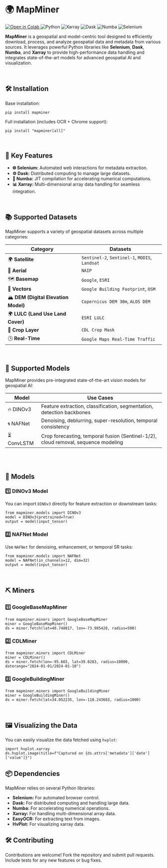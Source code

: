 <!DOCTYPE html>
<html lang="en">
<head>
    <meta charset="UTF-8">
    <meta name="viewport" content="width=device-width, initial-scale=1.0">
</head>
<body>
    <h1>🌍 <strong>MapMiner</strong> </h1>
    <p>
    <a href="https://colab.research.google.com/drive/1steVa5hY0SqUabvFLb0J4ypRWgSs7io9?usp=sharing" target="_blank">
    <img src="https://colab.research.google.com/assets/colab-badge.svg" alt="Open in Colab"/>
</a>
        <img src="https://img.shields.io/badge/Python-3.x-blue.svg?style=flat-square&logo=python" alt="Python">
        <img src="https://img.shields.io/badge/Xarray-0.18+-orange.svg?style=flat-square&logo=xarray" alt="Xarray">
        <img src="https://img.shields.io/badge/Dask-Powered-yellow.svg?style=flat-square&logo=dask" alt="Dask">
        <img src="https://img.shields.io/badge/Numba-Accelerated-green.svg?style=flat-square&logo=numba" alt="Numba">
        <img src="https://img.shields.io/badge/Selenium-Automated-informational.svg?style=flat-square&logo=selenium" alt="Selenium">
    </p>
    <p><strong>MapMiner</strong> is a geospatial and model-centric tool designed to efficiently download, process, and analyze geospatial data and metadata from various sources. It leverages powerful Python libraries like <strong>Selenium</strong>, <strong>Dask</strong>, <strong>Numba</strong>, and <strong>Xarray</strong> to provide high-performance data handling and integrates state-of-the-art models for advanced geospatial AI and visualization.</p>
<br>
    <h2>🛠 <strong>Installation</strong></h2>
<p>Base installation:</p>
<pre><code class="highlight">pip install mapminer</code></pre>
<p>Full installation (includes OCR + Chrome support):</p>
<pre><code class="highlight">pip install "mapminer[all]"</code></pre>
    <br>
    <h2>🚀 <strong>Key Features</strong></h2>
    <ul>
        <li><strong>🌐 Selenium:</strong> Automated web interactions for metadata extraction.</li>
        <li><strong>⚙️ Dask:</strong> Distributed computing to manage large datasets.</li>
        <li><strong>🚀 Numba:</strong> JIT compilation for accelerating numerical computations.</li>
        <li><strong>📊 Xarray:</strong> Multi-dimensional array data handling for seamless integration.</li>
    </ul><br><h2>📚 <strong>Supported Datasets</strong></h2>
<p>MapMiner supports a variety of geospatial datasets across multiple categories:</p>
<div>


| Category                            | Datasets                                                                  |
|-------------------------------------|---------------------------------------------------------------------------|
| 🌍 **Satellite**                    | `Sentinel-2`, `Sentinel-1`, `MODIS`, `Landsat`                            |
| 🚁 **Aerial**                       | `NAIP`                                                                    |
| 🗺️ **Basemap**                      | `Google`, `ESRI`                                                          |
| 📍 **Vectors**                      | `Google Building Footprint`, `OSM`                                        |
| 🏔️ **DEM (Digital Elevation Model)** | `Copernicus DEM 30m`, `ALOS DEM`                                          |
| 🌍 **LULC (Land Use Land Cover)**    | `ESRI LULC`                                                               |
| 🌾 **Crop Layer**                   | `CDL Crop Mask`                                                           |
| 🕒 **Real-Time**                    | `Google Maps Real-Time Traffic`                                           |

<br>
<h2>🧠 <strong>Supported Models</strong></h2>
<p>MapMiner provides pre-integrated state-of-the-art vision models for geospatial AI:</p>

<div>

| Model          | Use Cases                                                                 |
|----------------|---------------------------------------------------------------------------|
| 🔥 DINOv3      | Feature extraction, classification, segmentation, detection backbones      |
| 🌀 NAFNet      | Denoising, deblurring, super-resolution, temporal consistency              |
| ⏳ ConvLSTM    | Crop forecasting, temporal fusion (Sentinel-1/2), cloud removal, sequence modeling |

<br>
</div>






<br>
<h2>🤖 <strong>Models</strong></h2>
<h3><strong>1️⃣ DINOv3 Model</strong></h3>
<p>You can import <code>DINOv3</code> directly for feature extraction or downstream tasks:</p>
<pre><code>from mapminer.models import DINOv3
model = DINOv3(pretrained=True)
output = model(input_tensor)
</code></pre>

<h3><strong>2️⃣ NAFNet Model</strong></h3>
<p>Use <code>NAFNet</code> for denoising, enhancement, or temporal SR tasks:</p>
<pre><code>from mapminer.models import NAFNet
model = NAFNet(in_channels=12, dim=32)
output = model(input_tensor)
</code></pre>

<br>

<h2>⛏️ <strong>Miners</strong></h2>
<h3><strong>1️⃣ GoogleBaseMapMiner</strong></h3>
<pre><code>from mapminer.miners import GoogleBaseMapMiner
miner = GoogleBaseMapMiner()
ds = miner.fetch(lat=40.748817, lon=-73.985428, radius=500)
</code></pre>

<h3><strong>2️⃣ CDLMiner</strong></h3>
<pre><code>from mapminer.miners import CDLMiner
miner = CDLMiner()
ds = miner.fetch(lon=-95.665, lat=39.8283, radius=10000, daterange="2024-01-01/2024-01-10")
</code></pre>

<h3><strong>3️⃣ GoogleBuildingMiner</strong></h3>
<pre><code>from mapminer.miners import GoogleBuildingMiner
miner = GoogleBuildingMiner()
ds = miner.fetch(lat=34.052235, lon=-118.243683, radius=1000)
</code></pre><br>
    <h2>🖼 <strong>Visualizing the Data</strong></h2>
    <p>You can easily visualize the data fetched using <code class="highlight">hvplot</code>:</p>
    <pre><code>import hvplot.xarray
ds.hvplot.image(title=f"Captured on {ds.attrs['metadata']['date']['value']}")</code></pre>
    <h2>📦 <strong>Dependencies</strong></h2>
    <p>MapMiner relies on several Python libraries:</p>
    <ul>
        <li><strong class="important">Selenium:</strong> For automated browser control.</li>
        <li><strong class="important">Dask:</strong> For distributed computing and handling large data.</li>
        <li><strong class="important">Numba:</strong> For accelerating numerical operations.</li>
        <li><strong class="important">Xarray:</strong> For handling multi-dimensional array data.</li>
        <li><strong class="important">EasyOCR:</strong> For extracting text from images.</li>
        <li><strong class="important">HvPlot:</strong> For visualizing xarray data.</li>
    </ul>
    <h2>🛠 <strong>Contributing</strong></h2>
    <p>Contributions are welcome! Fork the repository and submit pull requests. Include tests for any new features or bug fixes.</p>
</body>
</html>
